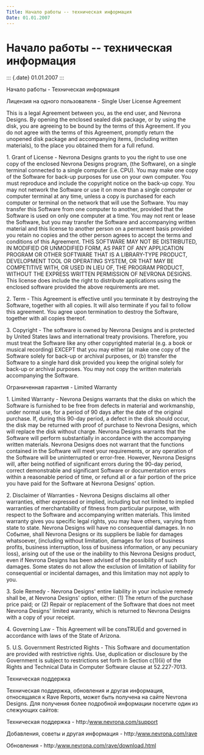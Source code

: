 ```yaml
---
Title: Начало работы -- техническая информация
Date: 01.01.2007
---
```



Начало работы -- техническая информация
=======================================

::: {.date}
01.01.2007
:::

Начало работы - Техническая информация

Лицензия на одного пользователя - Single User License Agreement

This is a legal Agreement between you, as the end user, and Nevrona
Designs. By opening the enclosed sealed disk package, or by using the
disk, you are agreeing to be bound by the terms of this Agreement. If
you do not agree with the terms of this Agreement, promptly return the
unopened disk package and accompanying items, (including written
materials), to the place you obtained them for a full refund.

1\. Grant of License - Nevrona Designs grants to you the right to use one
copy of the enclosed Nevrona Designs program, (the Software), on a
single terminal connected to a single computer (i.e. CPU). You may make
one copy of the Software for back-up purposes for use on your own
computer. You must reproduce and include the copyright notice on the
back-up copy. You may not network the Software or use it on more than a
single computer or computer terminal at any time, unless a copy is
purchased for each computer or terminal on the network that will use the
Software. You may transfer this Software from one computer to another,
provided that the Software is used on only one computer at a time. You
may not rent or lease the Software, but you may transfer the Software
and accompanying written material and this license to another person on
a permanent basis provided you retain no copies and the other person
agrees to accept the terms and conditions of this Agreement. THIS
SOFTWARE MAY NOT BE DISTRIBUTED, IN MODIFIED OR UNMODIFIED FORM, AS PART
OF ANY APPLICATION PROGRAM OR OTHER SOFTWARE THAT IS A LIBRARY-TYPE
PRODUCT, DEVELOPMENT TOOL OR OPERATING SYSTEM, OR THAT MAY BE
COMPETITIVE WITH, OR USED IN LIEU OF, THE PROGRAM PRODUCT, WITHOUT THE
EXPRESS WRITTEN PERMISSION OF NEVRONA DESIGNS. This license does include
the right to distribute applications using the enclosed software
provided the above requirements are met.

2\. Term - This Agreement is effective until you terminate it by
destroying the Software, together with all copies. It will also
terminate if you fail to follow this agreement. You agree upon
termination to destroy the Software, together with all copies thereof.

3\. Copyright - The software is owned by Nevrona Designs and is protected
by United States laws and international treaty provisions. Therefore,
you must treat the Software like any other copyrighted material (e.g. a
book or musical recording) EXCEPT that you may either (a) make one copy
of the Software solely for back-up or archival purposes, or (b) transfer
the Software to a single hard disk provided you keep the original solely
for back-up or archival purposes. You may not copy the written materials
accompanying the Software.

Ограниченная гарантия - Limited Warranty

1\. Limited Warranty - Nevrona Designs warrants that the disks on which
the Software is furnished to be free from defects in material and
workmanship, under normal use, for a period of 90 days after the date of
the original purchase. If, during this 90-day period, a defect in the
disk should occur, the disk may be returned with proof of purchase to
Nevrona Designs, which will replace the disk without charge. Nevrona
Designs warrants that the Software will perform substantially in
accordance with the accompanying written materials. Nevrona Designs does
not warrant that the functions contained in the Software will meet your
requirements, or any operation of the Software will be uninterrupted or
error-free. However, Nevrona Designs will, after being notified of
significant errors during the 90-day period, correct demonstrable and
significant Software or documentation errors within a reasonable period
of time, or refund all or a fair portion of the price you have paid for
the Software at Nevrona Designs\' option.

2\. Disclaimer of Warranties - Nevrona Designs disclaims all other
warranties, either expressed or implied, including but not limited to
implied warranties of merchantability of fitness from particular
purpose, with respect to the Software and accompanying written
materials. This limited warranty gives you specific legal rights, you
may have others, varying from state to state. Nevrona Designs will have
no consequential damages. In no Событие, shall Nevrona Designs or its
suppliers be liable for damages whatsoever, (including without
limitation, damages for loss of business profits, business interruption,
loss of business information, or any pecuniary loss), arising out of the
use or the inability to this Nevrona Designs product, even if Nevrona
Designs has been advised of the possibility of such damages. Some states
do not allow the exclusion of limitation of liability for consequential
or incidental damages, and this limitation may not apply to you.

3\. Sole Remedy - Nevrona Designs\' entire liability in your inclusive
remedy shall be, at Nevrona Designs\' option, either: (1) The return of
the purchase price paid; or (2) Repair or replacement of the Software
that does not meet Nevrona Designs\' limited warranty, which is returned
to Nevrona Designs with a copy of your receipt.

4\. Governing Law - This Agreement will be consTRUEd and governed in
accordance with laws of the State of Arizona.

5\. U.S. Government Restricted Rights - This Software and documentation
are provided with restrictive rights. Use, duplication or disclosure by
the Government is subject to restrictions set forth in Section c(1)(ii)
of the Rights and Technical Data in Computer Software clause at
52.227-7013.

Техническая поддержка

Техническая поддержка, обновления и другая информация, относящаяся к
Rave Reports, может быть получена на сайте Nevrona Designs. Для
получения более подробной информации посетите один из слежующих сайтов:

Техническая поддержка                        -
http:/www.nevrona.com/support

Добавления, советы и другая информация        -
http:/www.nevrona.com/rave

Обновления                                        -
http:/www.nevrona.com/rave/download.html
